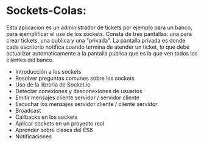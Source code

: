 # Sockets-Colas:

Esta aplicacion es un administrador de tickets por ejemplo para un banco, para ejemplificar el uso de los sockets. 
Consta de tres pantallas: una para crear tickets, una publica y una "privada". La pantalla privada es donde cada escritorio notifica cuando termina de atender un ticket, lo que debe actualizar automaticamente a la pantalla publica que es la que ven todos los clientes del banco.  

- Introducción a los sockets
- Resolver preguntas comunes sobre los sockets
- Uso de la libreria de Socket.io
- Detectar conexiones y desconexiones de usuarios
- Emitir mensajes cliente servidor / servidor cliente
- Escuchar los mensajes servidor cliente / cliente servidor
- Broadcast
- Callbacks en los sockets
- Aplicar sockets en un proyecto real
- Aprender sobre clases del ES6
- Notificaciones 